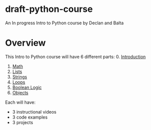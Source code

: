 # draft-python-course
An In progress Intro to Python course by Declan and Balta

# Overview

This Intro to Python course will have 6 different parts:
0. [Introduction](https://github.com/skyrockprojects/draft-python-course/blob/master/introduction/overview.md)
1. [Math](https://github.com/skyrockprojects/draft-python-course/blob/master/math/overview.md)
2. [Lists](https://github.com/skyrockprojects/draft-python-course/blob/master/lists/overview.md)
3. [Strings](https://github.com/skyrockprojects/draft-python-course/blob/master/strings/overview.md)
4. [Loops](https://github.com/skyrockprojects/draft-python-course/blob/master/loops/overview.md)
5. [Boolean Logic](https://github.com/skyrockprojects/draft-python-course/blob/master/boolean-logic/overview.md)
6. [Objects](https://github.com/skyrockprojects/draft-python-course/blob/master/objects/overview.md)

Each will have:
* 3 instructional videos
* 3 code examples
* 3 projects